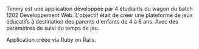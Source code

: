 Timmy est une application développée par 4 étudiants du wagon du batch 1202 Developpement Web.
L'objectif était de créer une plateforme de jeux éducatifs à destination des parents d'enfants de 4 à 6 ans.
Avec des paramètres de suivi du temps de jeu.

Application créée via Ruby on Rails.

